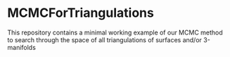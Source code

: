 # MCMCForTriangulations
This repository contains a minimal working example of our MCMC method to search through the space of all triangulations of surfaces and/or 3-manifolds
